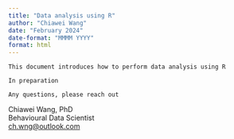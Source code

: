 ```yaml
---
title: "Data analysis using R"
author: "Chiawei Wang"
date: "February 2024"
date-format: "MMMM YYYY"
format: html
---
```


`This document introduces how to perform data analysis using R`

`In preparation`

`Any questions, please reach out`

Chiawei Wang, PhD\
Behavioural Data Scientist\
[ch.wng\@outlook.com](mailto:ch.wng@outlook.com)
